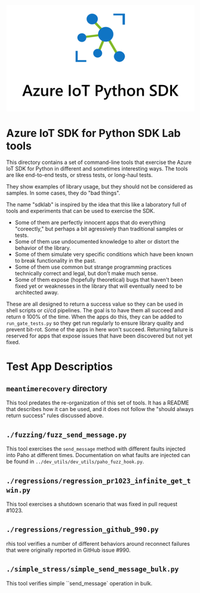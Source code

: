 <div align=center>
    <img src="../azure-iot-device/doc/images/azure_iot_sdk_python_banner.png"></img>
</div>

# Azure IoT SDK for Python SDK Lab tools

This directory contains a set of command-line tools that exercise the Azure IoT SDK for Python in different and sometimes interesting ways.
The tools are like end-to-end tests, or stress tests, or long-haul tests.

They show examples of library usage, but they should not be considered as samples. In some cases, they do "bad things".

The name "sdklab" is inspired by the idea that this like a laboratory full of tools and experiments that can be used to exercise the SDK.
* Some of them are perfectly innocent apps that do everything "coreectly," but perhaps a bit agressively than traditional samples or tests.
* Some of them use undocumented knowledge to alter or distort the behavior of the library.
* Some of them simulate very specific conditions which have been known to break functionality in the past.
* Some of them use common but strange programming practices technically correct and legal, but don't make much sense.
* Some of them expose (hopefully theoretical) bugs that haven't been fixed yet or weaknesses in the library that will eventually need to be architected away.

These are all designed to return a success value so they can be used in shell scripts or ci/cd pipelines. 
The goal is to have them all succeed and return `0` 100% of the time.
When the apps do this, they can be added to `run_gate_tests.py` so they get run regularly to ensure library quality and prevent bit-rot.
Some of the apps in here won't succeed.
Returning failure is reserved for apps that expose issues that have been discovered but not yet fixed.

# Test App Descriptios

## `meantimerecovery` directory

This tool predates the re-organization of this set of tools.
It has a README that describes how it can be used, and it does not follow the "should always return success" rules discussed above.

## `./fuzzing/fuzz_send_message.py`

This tool exercises the `send_message` method with different faults injected into Paho at different times. Documentation on what faults are injected can be found in `../dev_utils/dev_utils/paho_fuzz_hook.py`.

## `./regressions/regression_pr1023_infinite_get_twin.py`

This tool exercises a shutdown scenario that was fixed in pull request #1023.

## `./regressions/regression_github_990.py`

rhis tool verifies a number of different behaviors around reconnect failures that were originally reported in GitHub issue #990.

## `./simple_stress/simple_send_message_bulk.py`

This tool verifies simple ``send_message` operation in bulk. 


